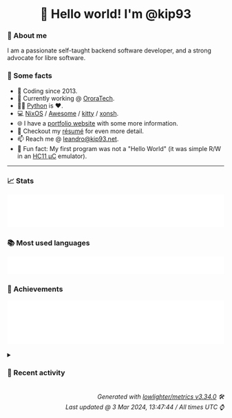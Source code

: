 <!-- README template, populated using this action:
     https://github.com/kip93/kip93/blob/main/.github/workflows/readme.yml. -->

<h1 align="center">👋 Hello world! I'm @kip93</h1> <!-- LOGIN => username -->

### 👤 About me

I am a passionate self-taught backend software developer, and a strong advocate for libre software.


### 💬 Some facts

* 📅 Coding since 2013.
* 💼 Currently working @ [OroraTech](https://ororatech.com/).
* 👨‍💻 [Python](https://github.com/search?q=user%3Akip93&l=python) is ❤️. <!-- LOGIN => username -->
* 💻 [NixOS](https://github.com/NixOS/) /
     [Awesome](https://github.com/awesomeWM/) /
     [kitty](https://github.com/kovidgoyal/kitty/) /
     [xonsh](https://github.com/xonsh/).
* 🌐 I have a [portfolio website](https://kip93.net/) with some more information.
* 📝 Checkout my [résumé](https://kip93.net/resume/) for even more detail.
* 📫 Reach me @ [leandro@kip93.net](mailto:leandro@kip93.net).
* 🎲 Fun fact: My first program was not a "Hello World" (it was simple R/W in an [HC11 µC](https://en.wikipedia.org/wiki/68HC11) emulator).


-----------------------------------------------------------------------------------------------------------------------


### 📈 Stats

![](./stats.svg)


### 📚 Most used languages <!-- by percentage, in decreasing order -->

![](./languages.svg)


### 🏅 Achievements

![](./achievements.svg)


<details> <!-- Last activity -->
<!-- Almost verbatim copy of https://github.com/lowlighter/metrics/blob/latest/source/templates/markdown/partials/activity.ejs, but restructured to be foldable. -->
<summary><h3>📰 Recent activity</h3></summary>

* ⏺️ Created new branch chore/calibre-web-ldap in [kip93/nixpkgs](https://github.com/kip93/nixpkgs)
  * *On 3 Mar 2024, 12:53:12*
* 🔃 Opened [#293002 python311Packages.flask-simpleldap: init at 1.4.0](https://github.com/NixOS/nixpkgs/pull/293002) in [NixOS/nixpkgs](https://github.com/NixOS/nixpkgs)
                * 2 files changed `++40 --0`
  * *On 3 Mar 2024, 12:42:34*
* ⏺️ Created new branch chore/add-flask-simpleldap in [kip93/nixpkgs](https://github.com/kip93/nixpkgs)
  * *On 1 Mar 2024, 17:53:33*
* ➡️ Pushed 10000 commits in [kip93/nixpkgs](https://github.com/kip93/nixpkgs) on branch `master`
  * [#b2c10ff](https://github.com/kip93/nixpkgs/commit/b2c10ff) _1password: 2.24.0 -&gt; 2.25.0
  * [#27d6c24](https://github.com/kip93/nixpkgs/commit/27d6c24) nixos/networkd: accept `true` and `false` in addition to &#34;yes&#34; and &#34;no&#34; for DHCP= and LinkLocalAddressing=

These were the only two systemd configuration values that were missing the `boolValues ++` treatment, according to my `rg` through the codebase.
  * [#fc1b3a1](https://github.com/kip93/nixpkgs/commit/fc1b3a1) Merge pull request #290875 from fabaff/msal-bump

python311Packages.msal: 1.26.0 -&gt; 1.27.0
  * [#8078fb9](https://github.com/kip93/nixpkgs/commit/8078fb9) cryptomator: 1.11.1 -&gt; 1.12.3

Changelogs:

 - https://github.com/cryptomator/cryptomator/releases/tag/1.12.0
 - https://github.com/cryptomator/cryptomator/releases/tag/1.12.1
 - https://github.com/cryptomator/cryptomator/releases/tag/1.12.2
 - https://github.com/cryptomator/cryptomator/releases/tag/1.12.3
  * [#e64acf5](https://github.com/kip93/nixpkgs/commit/e64acf5) Merge pull request #291863 from fabaff/botocore-stubs-bump

python312Packages.botocore-stubs: 1.34.49 -&gt; 1.34.50
  * [#4d59ace](https://github.com/kip93/nixpkgs/commit/4d59ace) nixos/systemd-repart: add assertion for partition label length

The maximum length for a GPT label supported by systemd is 36
characters. When a repart definition contains a label that is longer
than the supported maximum length, it is ignored by systemd-repart and
a log message is produced.

The new assertion makes this obvious to the user at evaluation time,
allowing them to either drop the property entirely or choose a supported
label within the length limit instead.
  * [#6a14736](https://github.com/kip93/nixpkgs/commit/6a14736) python311Packages.llama-index-readers-json: init at 0.1.2
  * [#b1778d1](https://github.com/kip93/nixpkgs/commit/b1778d1) python311Packages.llama-index-readers-weather: init at 0.1.4
  * [#efe56d4](https://github.com/kip93/nixpkgs/commit/efe56d4) python311Packages.llama-index-embeddings-gemini: init at 0.1.3
  * [#de62316](https://github.com/kip93/nixpkgs/commit/de62316) python311Packages.llama-index-embeddings-google: init at 0.10.12
  * [#c93425a](https://github.com/kip93/nixpkgs/commit/c93425a) python311Packages.clarifai: 9.11.1 -&gt; 10.1.0

Diff: https://github.com/Clarifai/clarifai-python/compare/refs/tags/9.11.1...10.1.0

Changelog: https://github.com/Clarifai/clarifai-python/releases/tag/10.1.0
  * [#82f4c29](https://github.com/kip93/nixpkgs/commit/82f4c29) python311Packages.llama-index: init at 0.10.12
  * [#7756292](https://github.com/kip93/nixpkgs/commit/7756292) python311Packages.llama-index-question-gen-openai: init at 0.10.12
  * [#56f960b](https://github.com/kip93/nixpkgs/commit/56f960b) python311Packages.llama-index-legacy: init at 0.10.12
  * [#5753976](https://github.com/kip93/nixpkgs/commit/5753976) python311Packages.llama-index-indices-managed-llama-cloud: init at 0.10.12
  * [#d1599c2](https://github.com/kip93/nixpkgs/commit/d1599c2) python311Packages.llama-index-cli: init at 0.10.12
  * [#9b319de](https://github.com/kip93/nixpkgs/commit/9b319de) python311Packages.llama-index-vector-stores-chroma: init at 0.10.12
  * [#a2a7cdd](https://github.com/kip93/nixpkgs/commit/a2a7cdd) python311Packages.chromadb: init at 0.4.23

The AI-native open-source embedding database

https://github.com/chroma-core/chroma
  * [#bfd8bf5](https://github.com/kip93/nixpkgs/commit/bfd8bf5) python311Packages.pulsar-client: init at 3.4.0

https://pypi.org/project/pulsar-client/
  * [#681d70b](https://github.com/kip93/nixpkgs/commit/681d70b) python311Packages.opentelemetry-instrumentation-fastapi: init at 0.43b0
  * *On 1 Mar 2024, 17:47:08*
</details>


<h6 align="right"><em>
    Generated with <a href="https://github.com/lowlighter/metrics/tree/latest/">lowlighter/metrics v3.34.0</a> 🛠️<br> <!-- VERSION => MAJOR.minor.patch -->
    Last updated @ 3 Mar 2024, 13:47:44 / All times UTC ⌚ <!-- meta.generated => DD/MM/YYYY, hh:mm -->
</em></h6>

